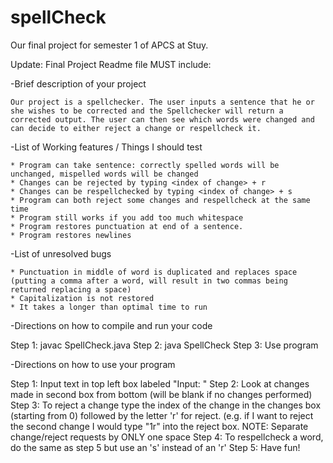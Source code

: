 # spellCheck
Our final project for semester 1 of APCS at Stuy.

Update: Final Project Readme file MUST include:

-Brief description of your project

    Our project is a spellchecker. The user inputs a sentence that he or she wishes to be corrected and the Spellchecker will return a corrected output. The user can then see which words were changed and can decide to either reject a change or respellcheck it.

-List of Working features / Things I should test

    * Program can take sentence: correctly spelled words will be unchanged, mispelled words will be changed
    * Changes can be rejected by typing <index of change> + r
    * Changes can be respellchecked by typing <index of change> + s
    * Program can both reject some changes and respellcheck at the same time
    * Program still works if you add too much whitespace
    * Program restores punctuation at end of a sentence.
    * Program restores newlines

-List of unresolved bugs

    * Punctuation in middle of word is duplicated and replaces space (putting a comma after a word, will result in two commas being returned replacing a space)
    * Capitalization is not restored
    * It takes a longer than optimal time to run
    

-Directions on how to compile and run your code 

Step 1: javac SpellCheck.java
Step 2: java SpellCheck
Step 3: Use program


-Directions on how to use your program

Step 1: Input text in top left box labeled "Input: "
Step 2: Look at changes made in second box from bottom (will be blank if no changes performed)
Step 3: To reject a change type the index of the change in the changes box (starting from 0) followed by the letter 'r' for reject. (e.g. if I want to reject the second change I would type "1r" into the reject box.
     NOTE: Separate change/reject requests by ONLY one space
Step 4: To respellcheck a word, do the same as step 5 but use an 's' instead of an 'r'
Step 5: Have fun!
